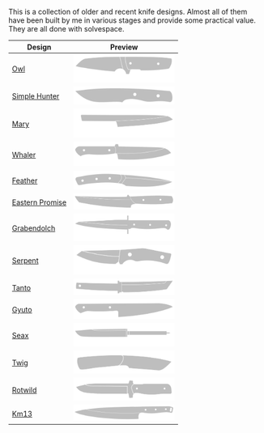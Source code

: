 This is a collection of older and recent knife designs. Almost all of them have been built by me in various stages and provide some practical value. They are all done with solvespace.

|Design|Preview|
|---|---|
|[Owl](knife_owl/README.md)|<img src="knife_owl/thumbnail.svg" width="200">|
|[Simple Hunter](knife_simple_hunter/README.md)|<img src="knife_simple_hunter/thumbnail.svg" width="200">|
|[Mary](knife_mary/README.md)|<img src="knife_mary/thumbnail.svg" width="200">|
|[Whaler](knife_whaler/README.md)|<img src="knife_whaler/thumbnail.svg" width="200">|
|[Feather](knife_feather/README.md)|<img src="knife_feather/thumbnail.svg" width="200">|
|[Eastern Promise](knife_eastern_promise/README.md)|<img src="knife_eastern_promise/thumbnail.svg" width="200">|
|[Grabendolch](knife_grabendolch/README.md)|<img src="knife_grabendolch/thumbnail.svg" width="200">|
|[Serpent](knife_serpent/README.md)|<img src="knife_serpent/thumbnail.svg" width="200">|
|[Tanto](knife_tanto/README.md)|<img src="knife_tanto/thumbnail.svg" width="200">|
|[Gyuto](knife_gyuto/README.md)|<img src="knife_gyuto/thumbnail.svg" width="200">|
|[Seax](knife_seax/README.md)|<img src="knife_seax/thumbnail.svg" width="200">|
|[Twig](knife_twig/README.md)|<img src="knife_twig/thumbnail.svg" width="200">|
|[Rotwild](knife_rotwild/README.md)|<img src="knife_rotwild/thumbnail.svg" width="200">|
|[Km13](knife_km13/README.md)|<img src="knife_km13/thumbnail.svg" width="200">|
